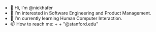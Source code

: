 - 👋 Hi, I’m @nickhafer
- 👀 I’m interested in Software Engineering and Product Management.
- 🌱 I’m currently learning Human Computer Interaction.
- 📫 How to reach me: <first initial> + <last name> + "@stanford.edu"
<!--
**nickhafer/nickhafer** is a ✨ _special_ ✨ repository because its `README.md` (this file) appears on your GitHub profile.

Here are some ideas to get you started:

- 🔭 I’m currently working on ...
- 🌱 I’m currently learning ...
- 👯 I’m looking to collaborate on ...
- 🤔 I’m looking for help with ...
- 💬 Ask me about ...
- 📫 How to reach me: ...
- 😄 Pronouns: ...
- ⚡ Fun fact: ...
-->

